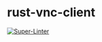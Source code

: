 # rust-vnc-client

[![Super-Linter](https://github.com/arghpy/rust-vnc-client/actions/workflows/manage_pull_requests.yaml/badge.svg)](https://github.com/marketplace/actions/super-linter)

